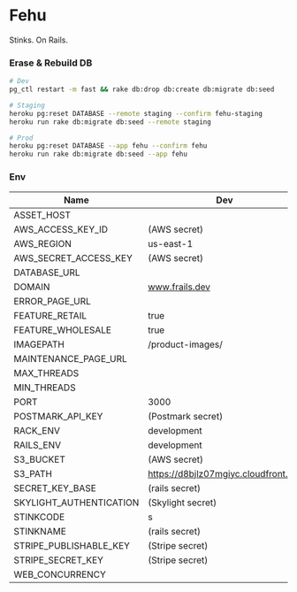 # Fehu

Stinks. On Rails.

### Erase & Rebuild DB
```bash
# Dev
pg_ctl restart -m fast && rake db:drop db:create db:migrate db:seed

# Staging
heroku pg:reset DATABASE --remote staging --confirm fehu-staging
heroku run rake db:migrate db:seed --remote staging

# Prod
heroku pg:reset DATABASE --app fehu --confirm fehu
heroku run rake db:migrate db:seed --app fehu
```

### Env
Name | Dev | Prod
-----|-----|-----
ASSET_HOST               |     |  https://d2z3gzdp2lgn3a.cloudfront.net
AWS_ACCESS_KEY_ID        |  (AWS secret)  |  (AWS secret)
AWS_REGION               |  us-east-1  |  us-east-1
AWS_SECRET_ACCESS_KEY    |  (AWS secret)  |  (AWS secret)
DATABASE_URL             |     |  (Heroku Postgres secret)
DOMAIN                   |  www.frails.dev  |  www.fehuleather.com
ERROR_PAGE_URL           |     |  https://d8bjlz07mgiyc.cloudfront.net/rails/static/error.html
FEATURE_RETAIL           |  true  |  false
FEATURE_WHOLESALE        |  true  |  false
IMAGEPATH                |  /product-images/  |  https://d8bjlz07mgiyc.cloudfront.net/rails/products/
MAINTENANCE_PAGE_URL     |     |  https://d8bjlz07mgiyc.cloudfront.net/rails/static/maintenance.html
MAX_THREADS              |     |  1
MIN_THREADS              |     |  1
PORT                     |  3000  |  3000
POSTMARK_API_KEY         |  (Postmark secret)  |  (Postmark secret)
RACK_ENV                 |  development  |
RAILS_ENV                |  development  |
S3_BUCKET                |  (AWS secret)  |  (AWS secret)
S3_PATH                  |  https://d8bjlz07mgiyc.cloudfront.net  |  https://d8bjlz07mgiyc.cloudfront.net
SECRET_KEY_BASE          |  (rails secret)  |  (rails secret)
SKYLIGHT_AUTHENTICATION  |  (Skylight secret)  |  (Skylight secret)
STINKCODE                |  s  |  (rails secret)
STINKNAME                |  (rails secret)  |  (rails secret)
STRIPE_PUBLISHABLE_KEY   |  (Stripe secret)  |  (Stripe secret)
STRIPE_SECRET_KEY        |  (Stripe secret)  |  (Stripe secret)
WEB_CONCURRENCY          |     |  3
